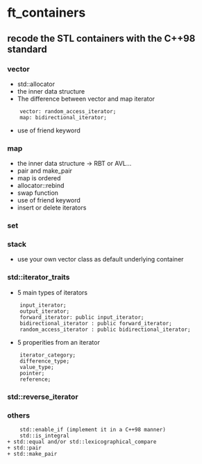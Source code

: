 # ft_containers
## recode the STL containers with the C++98 standard
### vector
  - std::allocator
  - the inner data structure
  - The difference between vector and map iterator
  ```
      vector: random_access_iterator;
      map: bidirectional_iterator;
  ```
  
  - use of friend keyword
### map
  - the inner data structure -> RBT or AVL...
  - pair and make_pair
  - map is ordered
  - allocator::rebind
  - swap function
  - use of friend keyword
  - insert or delete iterators
  
### set

### stack
  - use your own vector class as default underlying container

### std::iterator_traits
  - 5 main types of iterators
  ```
      input_iterator;
      output_iterator;
      forward_iterator: public input_iterator;
      bidirectional_iterator : public forward_iterator;
      random_access_iterator : public bidirectional_iterator; 
  ```
  - 5 properities from an iterator
  ```
      iterator_category;
      difference_type;
      value_type;
      pointer;
      reference;
  ```
### std::reverse_iterator
### others
```
    std::enable_if (implement it in a C++98 manner)
    std::is_integral
+ std::equal and/or std::lexicographical_compare
+ std::pair
+ std::make_pair
